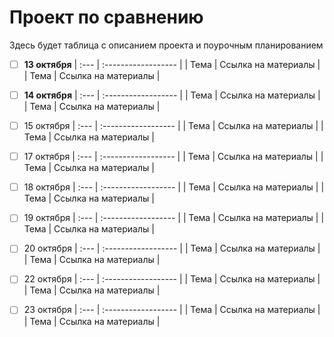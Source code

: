 # Проект по сравнению 

Здесь будет таблица с описанием проекта и поурочным планированием

- [ ] **13 октября**
| :--- | :------------------ |
| Тема | Ссылка на материалы |
| Тема | Ссылка на материалы |

- [ ] **14 октября**
| :--- | :------------------ |
| Тема | Ссылка на материалы |
| Тема | Ссылка на материалы |

- [ ] 15 октября
| :--- | :------------------ |
| Тема | Ссылка на материалы |
| Тема | Ссылка на материалы |

- [ ] 17 октября
| :--- | :------------------ |
| Тема | Ссылка на материалы |
| Тема | Ссылка на материалы |

- [ ] 18 октября
| :--- | :------------------ |
| Тема | Ссылка на материалы |
| Тема | Ссылка на материалы |

- [ ] 19 октября
| :--- | :------------------ |
| Тема | Ссылка на материалы |
| Тема | Ссылка на материалы |

- [ ] 20 октября
| :--- | :------------------ |
| Тема | Ссылка на материалы |
| Тема | Ссылка на материалы |

- [ ] 22 октября
| :--- | :------------------ |
| Тема | Ссылка на материалы |
| Тема | Ссылка на материалы |

- [ ] 23 октября
| :--- | :------------------ |
| Тема | Ссылка на материалы |
| Тема | Ссылка на материалы |

